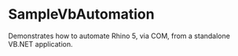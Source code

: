 # SampleVbAutomation
Demonstrates how to automate Rhino 5, via COM, from a standalone VB.NET application.
